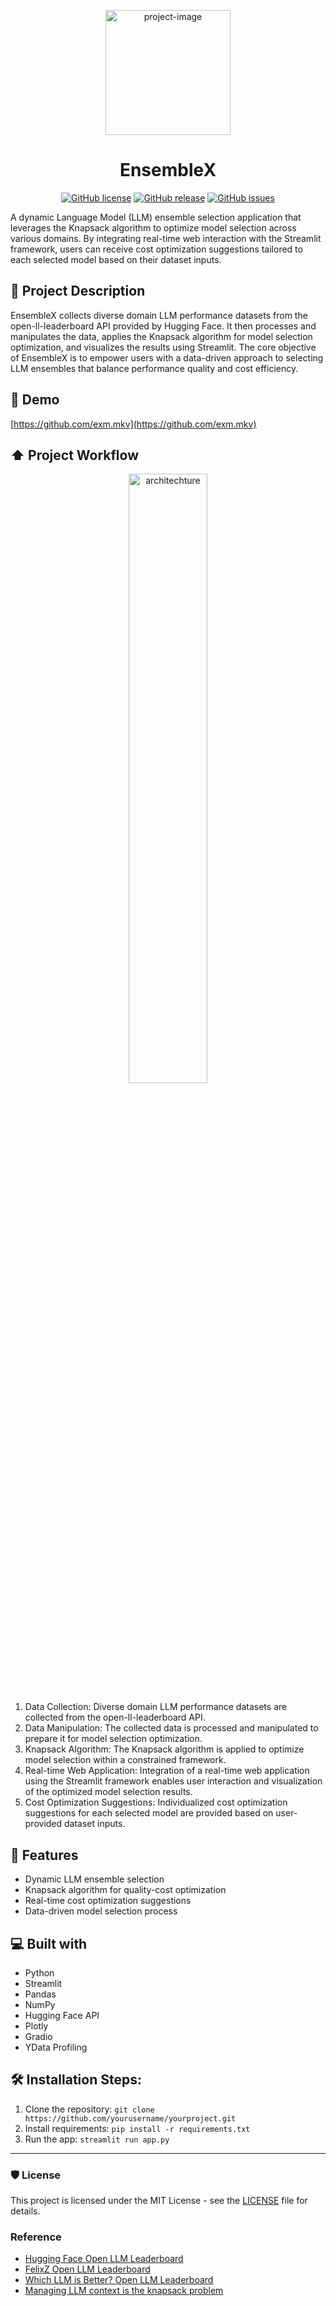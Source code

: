 
<p align="center"><img src="https://github.com/VidhyaVarshanyJS/EnsembleX/assets/76642252/0bfd71f6-9a90-4d4a-a9aa-fa99f7aaea48" alt="project-image" width ="200" height=200"/></p>
<h1 align="center" id="title">EnsembleX</h1>
<p align="center">
  <a href="https://github.com/vidhyavarshanyjs/ensembleX/blob/master/LICENSE"><img src="https://img.shields.io/badge/license-MIT-blue.svg" alt="GitHub license"></a>
  <a href="https://github.com/yourusername/yourproject/releases/tag/v1.0"><img src="https://img.shields.io/badge/release-v1.0-blue.svg" alt="GitHub release"></a>
  <a href="https://github.com/vidhyavarshanyjs/ensemblex/issues"><img src="https://img.shields.io/github/issues/yourusername/yourproject.svg" alt="GitHub issues"></a>
</p>



<p id="about">A dynamic Language Model (LLM) ensemble selection application that leverages the Knapsack algorithm to optimize model selection across various domains. By integrating real-time web interaction with the Streamlit framework, users can receive cost optimization suggestions tailored to each selected model based on their dataset inputs.</p>


<h2>📝 Project Description</h2>
<p id="description">
EnsembleX collects diverse domain LLM performance datasets from the open-ll-leaderboard API provided by Hugging Face. It then processes and manipulates the data, applies the Knapsack algorithm for model selection optimization, and visualizes the results using Streamlit. The core objective of EnsembleX is to empower users with a data-driven approach to selecting LLM ensembles that balance performance quality and cost efficiency.</p>

<h2>🚀 Demo</h2>

[https://github.com/exm.mkv](https://github.com/exm.mkv)

<h2>⬆️ Project Workflow</h2>
<p align="center">
  <img alt="architechture" src="https://github.com/VidhyaVarshanyJS/EnsembleX/assets/76642252/dc9f9577-ee4e-445a-b06b-f5710b237c82" style="width:50%; height:50%;">
</p>





1. Data Collection: Diverse domain LLM performance datasets are collected from the open-ll-leaderboard API.
2. Data Manipulation: The collected data is processed and manipulated to prepare it for model selection optimization.
3. Knapsack Algorithm: The Knapsack algorithm is applied to optimize model selection within a constrained framework.
4. Real-time Web Application: Integration of a real-time web application using the Streamlit framework enables user interaction and visualization of the optimized model selection results.
5. Cost Optimization Suggestions: Individualized cost optimization suggestions for each selected model are provided based on user-provided dataset inputs.

  
<h2>🧐 Features</h2>

- Dynamic LLM ensemble selection
- Knapsack algorithm for quality-cost optimization
- Real-time cost optimization suggestions
- Data-driven model selection process


<h2>💻 Built with</h2>

- Python
- Streamlit
- Pandas
- NumPy
- Hugging Face API
- Plotly
- Gradio
- YData Profiling


<h2>🛠️ Installation Steps:</h2>

1. Clone the repository: `git clone https://github.com/yourusername/yourproject.git`
2. Install requirements: `pip install -r requirements.txt`
3. Run the app: `streamlit run app.py`


---


<h3>🛡️ License </h3>

This project is licensed under the MIT License - see the [LICENSE](https://github.com/yourusername/yourproject/blob/master/LICENSE) file for details.


<h3> Reference </h3>

- [Hugging Face Open LLM Leaderboard](https://huggingface.co/spaces/HuggingFaceH4/open_llm_leaderboard)
- [FelixZ Open LLM Leaderboard](https://huggingface.co/spaces/felixz/open_llm_leaderboard)
- [Which LLM is Better? Open LLM Leaderboard](https://deepnatural.ai/blog/which-llm-is-better-open-llm-leaderboard-en)
- [Managing LLM context is the knapsack problem](https://www.awelm.com/posts/knapsack/)
